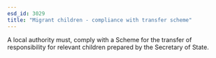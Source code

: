 ```yaml
---
esd_id: 3029
title: "Migrant children - compliance with transfer scheme"
---
```


A local authority must, comply with a Scheme for the transfer of responsibility for relevant children prepared by the Secretary of State. 

